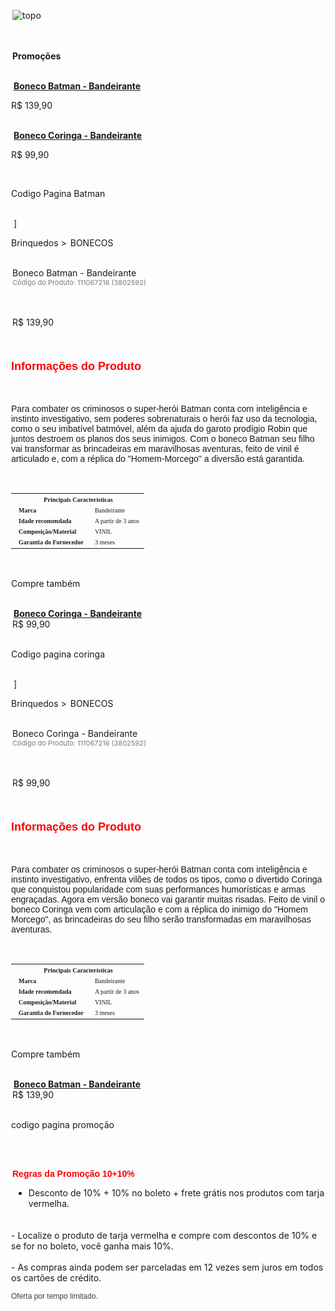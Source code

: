 <!DOCTYPE html>
<html lang="en">
<head>
    <meta charset="UTF-8">
    <meta name="viewport" content="width=device-width, initial-scale=1.0">
    <title>Document</title>
    <link rel="stylesheet" href="americanas.css">
    <style>
        * {
   margin: 0px;
   margin-left: 2px;
}

.texto-colorido1 {
    color: red;
    font-family: Verdana, Geneva, Tahoma, sans-serif;
    font-size: 18px;
}

a {
    font-family: Arial, Helvetica, sans-serif;
    font-size: 15px;
}

.texto-colorido2 {
    color: red;
    font-family: Verdana, Geneva, Tahoma, sans-serif;
    font-size: 13px;
}
    </style>
</head>
    <img src="topo.png" alt="topo">
</br>
</br>
</br>
<a href="promoção.html">
    <img src="frete_gratis.jpg" alt=""></a>
</br>
    <p class="texto-colorido1"><strong>Promoções</strong> </p>
</br>
    <img src="boneco_batman_pequeno.jpg" alt="">
</br>
    <a href="Batman.html"><strong>Boneco Batman - Bandeirante</strong></a>
    <p class="texto-colorido2">R$ 139,90 </p>
</br>
    <img src="boneco_coringa_pequeno.jpg" alt="">
</br>
    <a href="c"><strong>Boneco Coringa - Bandeirante</strong></a>
    <p class="texto-colorido2">R$ 99,90 </p>
</br>
<img src="rodape.png" alt="">
</body>
</html>

Codigo Pagina Batman
<!DOCTYPE html>
<html lang="en">
<head>
    <meta charset="UTF-8">
    <meta name="viewport" content="width=device-width, initial-scale=1.0">
    <title>Document</title>
    <link rel="stylesheet" href="batman.css">
    <style>
      * {
    margin: 0px;
    margin-left: 2px;
 }

#brinquedos {
    color: #cccc;
    font-family: Arial, Helvetica, sans-serif;
}

#bonecos {
    color: rgb(125, 124, 124);
    font-family: Verdana, Geneva, Tahoma, sans-serif;
    font-weight: bold;
    font-size: 18px;

}

#titulo1 {
    color: red;
    font-family: Verdana, Geneva, Tahoma, sans-serif;
    font-size: 15px;
    font-weight: bold;

}
#codigo {
    font-size: 11px;
    color: rgb(125, 124, 124);
}

#preco {
    color: red;
    font-weight: bold;
    font-size: 22px;
}
#titulo2 { 
    color: red;
    font-family: Verdana, Geneva, Tahoma, sans-serif;
    font-size: 18px;
    font-weight: bold;
}
#textinho {
    font-family:Arial, Helvetica, sans-serif;
}

.caracteristicas th {
    font-family: Verdana;
    font-size: 1em;
  }
   .caracteristicas td {
    font-family: Verdana;
    font-size: 1em;
  }

   .idade {
    font-style: italic;
  }
   .composicao {
    text-transform: uppercase;
  }

#texto3 {
    color: red;
    font-weight: bold;
    font-size: 18px;
    font-family: Verdana, Geneva, Tahoma, sans-serif;
}

#titulo-pequeno {
    font-family: Verdana, Geneva, Tahoma, sans-serif;
    font-size: 14px;
}

#preco2{
    color: red;
    font-family: Verdana, Geneva, Tahoma, sans-serif;
    font-size: 14px;

}
    </style>
</head>
<br>
<a href="americanas.html">
    <img src="topo.png" alt=""></a>]
    </br>
    <p id="brinquedos">Brinquedos  ><span id="bonecos"> BONECOS</span></p> 
</br>
<span id="titulo1"> Boneco Batman - Bandeirante  </span></br><span id="codigo"> Código do Produto: 111067216 (3802592)</span>
</br>
</br>
<img src="boneco_batman.jpg" alt="">
</br>
</br>

<span id="preco">R$ 139,90</span>
</br>
</br>
<img src="comprar.gif" alt="">
</br>
<img src="frete.gif" alt="">
</br>
</br>
<p id="titulo2"> Informações do Produto</p>
</br>    
<p id="textinho"> Para combater os criminosos o super-herói Batman conta com inteligência e instinto investigativo, sem poderes sobrenaturais o herói faz uso da tecnologia, como o seu imbatível batmóvel, além da ajuda do garoto prodígio Robin que juntos destroem os planos dos seus inimigos. Com o boneco Batman seu filho vai transformar as brincadeiras em maravilhosas aventuras, feito de vinil é articulado e, com a réplica do "Homem-Morcego" a diversão está garantida.
</p>
</br>

<table class="caracteristicas" cellpadding="5">
    <tbody>
      <tr>
        <th colspan="2"><font face="verdana" size="1">Principais Características</font></th>
      </tr>
      <tr>
        <td><font face="verdana" size="1"><b>Marca</b></font></td>
        <td><font face="verdana" size="1" class="marca">Bandeirante</font></td>
      </tr>
      <tr>
        <td><font face="verdana" size="1"><b>Idade recomendada</b></font></td>
        <td><font face="verdana" size="1" class="idade">A partir de 3 anos</font></td>
      </tr>
      <tr>
        <td><font face="verdana" size="1"><b>Composição/Material</b></font></td>
        <td><font face="verdana" size="1" class="composicao">Vinil</font></td>
      </tr>
      <tr>
        <td><font face="verdana" size="1"><b>Garantia do Fornecedor</b></font></td>
        <td><font face="verdana" size="1" class="garantia">3 meses</font></td>
      </tr>
    </tbody>
  </table>

</br>
<p id="texto3"> Compre também</p>
</br>
<img src="boneco_coringa_pequeno.jpg" alt="">
</br>
<a href="Coringa.html" id="titulo-pequeno"><strong>Boneco Coringa - Bandeirante</strong></a>
</br>
<span id="preco2">R$ 99,90</span>
</br>
</br>
<img src="rodape.png" alt="">
</body>
</html>

Codigo pagina coringa

<!DOCTYPE html>
<html lang="en">
<head>
    <meta charset="UTF-8">
    <meta name="viewport" content="width=device-width, initial-scale=1.0">
    <title>Document</title>
    <link rel="stylesheet" href="batman.css">
</head>
<br>
<a href="americanas.html">
    <img src="topo.png" alt=""></a>]
    </br>
    <p id="brinquedos">Brinquedos  ><span id="bonecos"> BONECOS</span></p> 
</br>
<span id="titulo1"> Boneco Coringa - Bandeirante</span></br><span id="codigo"> Código do Produto: 111067216 (3802592)</span>
</br>
</br>
<img src="boneco_coringa.jpg" alt="">
</br>
</br>

<span id="preco">R$ 99,90</span>
</br>
</br>
<img src="comprar.gif" alt="">
</br>
<img src="frete.gif" alt="">
</br>
</br>
<p id="titulo2"> Informações do Produto</p>
</br>
<p id="textinho"> Para combater os criminosos o super-herói Batman conta com inteligência e instinto investigativo, enfrenta vilões de todos os tipos, como o divertido Coringa que conquistou popularidade com suas performances humorísticas e armas engraçadas. Agora em versão boneco vai garantir muitas risadas. Feito de vinil o boneco Coringa vem com articulação e com a réplica do inimigo do "Homem Morcego", as brincadeiras do seu filho serão transformadas em maravilhosas aventuras.
</p>
</br>

<table class="caracteristicas" cellpadding="5">
    <tbody>
      <tr>
        <th colspan="2"><font face="verdana" size="1">Principais Características</font></th>
      </tr>
      <tr>
        <td><font face="verdana" size="1"><b>Marca</b></font></td>
        <td><font face="verdana" size="1" class="marca">Bandeirante</font></td>
      </tr>
      <tr>
        <td><font face="verdana" size="1"><b>Idade recomendada</b></font></td>
        <td><font face="verdana" size="1" class="idade">A partir de 3 anos</font></td>
      </tr>
      <tr>
        <td><font face="verdana" size="1"><b>Composição/Material</b></font></td>
        <td><font face="verdana" size="1" class="composicao">Vinil</font></td>
      </tr>
      <tr>
        <td><font face="verdana" size="1"><b>Garantia do Fornecedor</b></font></td>
        <td><font face="verdana" size="1" class="garantia">3 meses</font></td>
      </tr>
    </tbody>
  </table>

</br>
<p id="texto3"> Compre também</p>
</br>
<img src="boneco_coringa_pequeno.jpg" alt="">
</br>
<a href="batman.jpg" id="titulo-pequeno"><strong>Boneco Batman - Bandeirante</strong></a>
</br>
<span id="preco2">R$ 139,90</span>
</br>
</br>
<img src="rodape.png" alt="">
</body>
</html>

codigo pagina promoção 
<!DOCTYPE html>
<html lang="en">
<head>
    <meta charset="UTF-8">
    <meta name="viewport" content="width=device-width, initial-scale=1.0">
    <title>Document</title>
    <style>
    .titulo1 {
          color: red;
        font-family: Verdana, Geneva, Tahoma, sans-serif;
    }
    .texto1 {
        font-family:Arial, Helvetica, sans-serif;
        font-size: 12px
        font-weight: bold;
    } 
    .titulinho {
        color: rgb(63, 61, 61);
        font-size: 12px;
        font-family: Arial, Helvetica, sans-serif;
    }
    </style>
</head>
<body>
</br>
    <a href="americanas.html">
    <img src="topo.png" alt=""></a>
</br>
</br>
<p class="titulo1"><strong> Regras da Promoção 10+10%</strong></p>
<p class="texto1">

- Desconto de 10% + 10% no boleto + frete grátis nos produtos com tarja vermelha.
</br>
</br>
- Localize o produto de tarja vermelha e compre com descontos de 10% e se for no boleto, você ganha mais 10%.
</br>
</br>
- As compras ainda podem ser parceladas em 12 vezes sem juros em todos os cartões de crédito.
</br>
</p>

<p class="titulinho">
Oferta por tempo limitado.</p>
</br>

<img src="rodape.png" alt="">
</body>
</html>